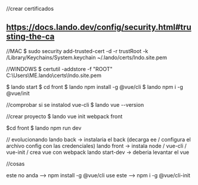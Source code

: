 //crear certificados
## https://docs.lando.dev/config/security.html#trusting-the-ca

//MAC
$ sudo security add-trusted-cert -d -r trustRoot -k /Library/Keychains/System.keychain ~/.lando/certs/lndo.site.pem

//WINDOWS
$ certutil -addstore -f "ROOT" C:\Users\ME\.lando\certs\lndo.site.pem


$ lando start
$ cd front
$ lando npm install -g @vue/cli
$ lando npm i -g @vue/init

//comprobar si se instalod vue-cli
$ lando vue --version

//crear proyecto
$ lando vue init webpack front

$cd front
$ lando npm run dev


// evolucionando 
lando back -> instalaria el back (decarga ee / configura el archivo config con las credenciales)
lando front -> instala node / vue-cli / vue-init / crea vue con webpack
lando start-dev -> deberia levantar el vue



//cosas 

este no anda --> npm install -g @vue/cli
use este --> npm i -g @vue/cli-init